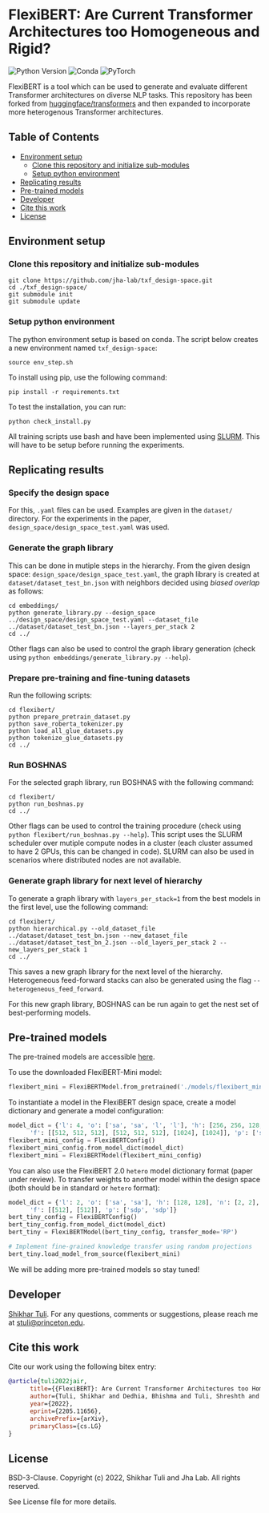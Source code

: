 # FlexiBERT: Are Current Transformer Architectures too Homogeneous and Rigid?

![Python Version](https://img.shields.io/badge/python-v3.6%20%7C%20v3.7%20%7C%20v3.8-blue)
![Conda](https://img.shields.io/badge/conda%7Cconda--forge-v4.8.3-blue)
![PyTorch](https://img.shields.io/badge/pytorch-v1.8.1-e74a2b)

FlexiBERT is a tool which can be used to generate and evaluate different Transformer architectures on diverse NLP tasks.
This repository has been forked from [huggingface/transformers](https://github.com/huggingface/transformers) and then expanded to incorporate more heterogenous Transformer architectures.

## Table of Contents
- [Environment setup](#environment-setup)
  - [Clone this repository and initialize sub-modules](#clone-this-repository-and-initialize-sub-modules)
  - [Setup python environment](#setup-python-environment)
- [Replicating results](#replicating-results)
- [Pre-trained models](#pre-trained-models)
- [Developer](#developer)
- [Cite this work](#cite-this-work)
- [License](#license)

## Environment setup

### Clone this repository and initialize sub-modules

```shell
git clone https://github.com/jha-lab/txf_design-space.git
cd ./txf_design-space/
git submodule init
git submodule update
```

### Setup python environment  

The python environment setup is based on conda. The script below creates a new environment named `txf_design-space`:
```shell
source env_step.sh
```
To install using pip, use the following command:
```shell
pip install -r requirements.txt
```
To test the installation, you can run:
```shell
python check_install.py
```
All training scripts use bash and have been implemented using [SLURM](https://slurm.schedmd.com/documentation.html). This will have to be setup before running the experiments.

## Replicating results

### Specify the design space

For this, `.yaml` files can be used. Examples are given in the `dataset/` directory. For the experiments in the paper, `design_space/design_space_test.yaml` was used.

### Generate the graph library

This can be done in mutiple steps in the hierarchy. From the given design space: `design_space/design_space_test.yaml`, the graph library is created at `dataset/dataset_test_bn.json` with neighbors decided using _biased overlap_ as follows:
```shell
cd embeddings/
python generate_library.py --design_space ../design_space/design_space_test.yaml --dataset_file ../dataset/dataset_test_bn.json --layers_per_stack 2
cd ../
```
Other flags can also be used to control the graph library generation (check using `python embeddings/generate_library.py --help`).

### Prepare pre-training and fine-tuning datasets

Run the following scripts:
```shell
cd flexibert/
python prepare_pretrain_dataset.py
python save_roberta_tokenizer.py
python load_all_glue_datasets.py
python tokenize_glue_datasets.py
cd ../
```

### Run BOSHNAS

For the selected graph library, run BOSHNAS with the following command:
```shell
cd flexibert/
python run_boshnas.py
cd ../
```
Other flags can be used to control the training procedure (check using `python flexibert/run_boshnas.py --help`). This script uses the SLURM scheduler over mutiple compute nodes in a cluster (each cluster assumed to have 2 GPUs, this can be changed in code). SLURM can also be used in scenarios where distributed nodes are not available.

### Generate graph library for next level of hierarchy

To generate a graph library with `layers_per_stack=1` from the best models in the first level, use the following command:
```shell
cd flexibert/
python hierarchical.py --old_dataset_file ../dataset/dataset_test_bn.json --new_dataset_file ../dataset/dataset_test_bn_2.json --old_layers_per_stack 2 --new_layers_per_stack 1 
cd ../
```
This saves a new graph library for the next level of the hierarchy. Heterogeneous feed-forward stacks can also be generated using the flag `--heterogeneous_feed_forward`.

For this new graph library, BOSHNAS can be run again to get the nest set of best-performing models.

## Pre-trained models

The pre-trained models are accessible [here](https://drive.google.com/drive/folders/1-0orzWsHtITO6ltyhvCY2Yh5sX19Smom?usp=sharing). 

To use the downloaded FlexiBERT-Mini model:
```python
flexibert_mini = FlexiBERTModel.from_pretrained('./models/flexibert_mini/')
```

To instantiate a model in the FlexiBERT design space, create a model dictionary and generate a model configuration:
```python
model_dict = {'l': 4, 'o': ['sa', 'sa', 'l', 'l'], 'h': [256, 256, 128, 128], 'n': [2, 2, 4, 4],
      'f': [[512, 512, 512], [512, 512, 512], [1024], [1024]], 'p': ['sdp', 'sdp', 'dct', 'dct']}
flexibert_mini_config = FlexiBERTConfig()
flexibert_mini_config.from_model_dict(model_dict)
flexibert_mini = FlexiBERTModel(flexibert_mini_config)
```

You can also use the FlexiBERT 2.0 `hetero` model dictionary format (paper under review). To transfer weights to another model within the design space (both should be in standard or `hetero` format):
```python
model_dict = {'l': 2, 'o': ['sa', 'sa'], 'h': [128, 128], 'n': [2, 2],
      'f': [[512], [512]], 'p': ['sdp', 'sdp']}
bert_tiny_config = FlexiBERTConfig()
bert_tiny_config.from_model_dict(model_dict)
bert_tiny = FlexiBERTModel(bert_tiny_config, transfer_mode='RP')

# Implement fine-grained knowledge transfer using random projections
bert_tiny.load_model_from_source(flexibert_mini)
```

We will be adding more pre-trained models so stay tuned!

## Developer

[Shikhar Tuli](https://github.com/shikhartuli). For any questions, comments or suggestions, please reach me at [stuli@princeton.edu](mailto:stuli@princeton.edu).

## Cite this work

Cite our work using the following bitex entry:
```bibtex
@article{tuli2022jair,
      title={{FlexiBERT}: Are Current Transformer Architectures too Homogeneous and Rigid?}, 
      author={Tuli, Shikhar and Dedhia, Bhishma and Tuli, Shreshth and Jha, Niraj K.},
      year={2022},
      eprint={2205.11656},
      archivePrefix={arXiv},
      primaryClass={cs.LG}
}
```

## License

BSD-3-Clause. 
Copyright (c) 2022, Shikhar Tuli and Jha Lab.
All rights reserved.

See License file for more details.
